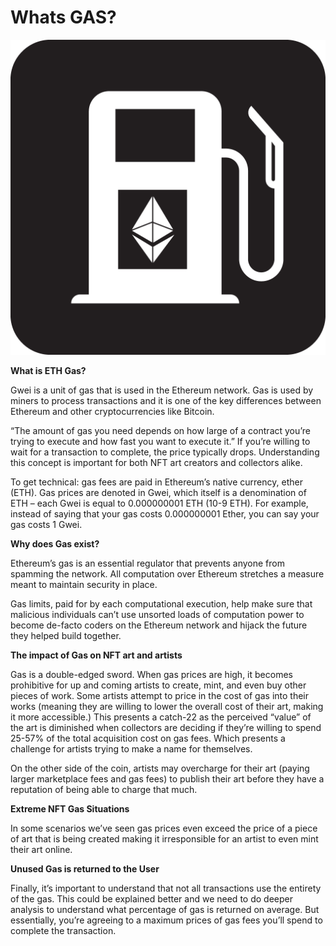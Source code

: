 # Whats GAS?

****![](<.gitbook/assets/image (20).png>)****

**What is ETH Gas?**

&#x20;Gwei is a unit of gas that is used in the Ethereum network. Gas is used by miners to process transactions and it is one of the key differences between Ethereum and other cryptocurrencies like Bitcoin.

“The amount of gas you need depends on how large of a contract you’re trying to execute and how fast you want to execute it.” If you’re willing to wait for a transaction to complete, the price typically drops. Understanding this concept is important for both NFT art creators and collectors alike.

To get technical: gas fees are paid in Ethereum’s native currency, ether (ETH). Gas prices are denoted in Gwei, which itself is a denomination of ETH – each Gwei is equal to 0.000000001 ETH (10-9 ETH). For example, instead of saying that your gas costs 0.000000001 Ether, you can say your gas costs 1 Gwei.



**Why does Gas exist?**&#x20;

Ethereum’s gas is an essential regulator that prevents anyone from spamming the network. All computation over Ethereum stretches a measure meant to maintain security in place.

Gas limits, paid for by each computational execution, help make sure that malicious individuals can’t use unsorted loads of computation power to become de-facto coders on the Ethereum network and hijack the future they helped build together.



**The impact of Gas on NFT art and artists**&#x20;

Gas is a double-edged sword. When gas prices are high, it becomes prohibitive for up and coming artists to create, mint, and even buy other pieces of work. Some artists attempt to price in the cost of gas into their works (meaning they are willing to lower the overall cost of their art, making it more accessible.) This presents a catch-22 as the perceived “value” of the art is diminished when collectors are deciding if they’re willing to spend 25-57% of the total acquisition cost on gas fees. Which presents a challenge for artists trying to make a name for themselves.

On the other side of the coin, artists may overcharge for their art (paying larger marketplace fees and gas fees) to publish their art before they have a reputation of being able to charge that much.



**Extreme NFT Gas Situations**&#x20;

In some scenarios we’ve seen gas prices even exceed the price of a piece of art that is being created making it irresponsible for an artist to even mint their art online.



**Unused Gas is returned to the User**

Finally, it’s important to understand that not all transactions use the entirety of the gas. This could be explained better and we need to do deeper analysis to understand what percentage of gas is returned on average. But essentially, you’re agreeing to a maximum prices of gas fees you’ll spend to complete the transaction.
